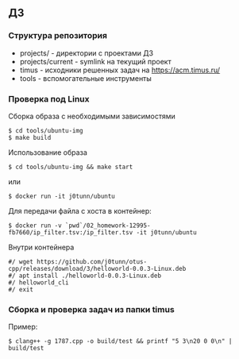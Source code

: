 ## ДЗ

### Структура репозитория
- projects/<NN> - директории с проектами ДЗ
- projects/current - symlink на текущий проект
- timus - исходники решенных задач на https://acm.timus.ru/
- tools - вспомогательные инструменты

### Проверка под Linux
Сборка образа с необходимыми зависимостями
```
$ cd tools/ubuntu-img
$ make build
```

Использование образа
```
$ cd tools/ubuntu-img && make start
```
или
```
$ docker run -it j0tunn/ubuntu
```
Для передачи файла с хоста в контейнер:
```
$ docker run -v `pwd`/02_homework-12995-fb7660/ip_filter.tsv:/ip_filter.tsv -it j0tunn/ubuntu
```
Внутри контейнера
```
#/ wget https://github.com/j0tunn/otus-cpp/releases/download/3/helloworld-0.0.3-Linux.deb
#/ apt install ./helloworld-0.0.3-Linux.deb
#/ helloworld_cli
#/ exit
```

### Сборка и проверка задач из папки timus
Пример:
```
$ clang++ -g 1787.cpp -o build/test && printf "5 3\n20 0 0\n" | build/test
```
